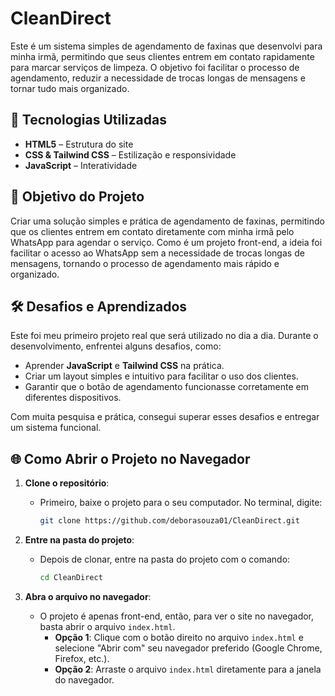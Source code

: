 # **CleanDirect**

Este é um sistema simples de agendamento de faxinas que desenvolvi para minha irmã, permitindo que seus clientes entrem em contato rapidamente para marcar serviços de limpeza. O objetivo foi facilitar o processo de agendamento, reduzir a necessidade de trocas longas de mensagens e tornar tudo mais organizado.

## 🚀 **Tecnologias Utilizadas**

- **HTML5** – Estrutura do site
- **CSS & Tailwind CSS** – Estilização e responsividade
- **JavaScript** – Interatividade

## 🎯 **Objetivo do Projeto**

Criar uma solução simples e prática de agendamento de faxinas, permitindo que os clientes entrem em contato diretamente com minha irmã pelo WhatsApp para agendar o serviço. Como é um projeto front-end, a ideia foi facilitar o acesso ao WhatsApp sem a necessidade de trocas longas de mensagens, tornando o processo de agendamento mais rápido e organizado.

## 🛠️ **Desafios e Aprendizados**

Este foi meu primeiro projeto real que será utilizado no dia a dia. Durante o desenvolvimento, enfrentei alguns desafios, como:

- Aprender **JavaScript** e **Tailwind CSS** na prática.
- Criar um layout simples e intuitivo para facilitar o uso dos clientes.
- Garantir que o botão de agendamento funcionasse corretamente em diferentes dispositivos.

Com muita pesquisa e prática, consegui superar esses desafios e entregar um sistema funcional.

## 🌐 **Como Abrir o Projeto no Navegador**

1. **Clone o repositório**:
   - Primeiro, baixe o projeto para o seu computador. No terminal, digite:
     ```bash
     git clone https://github.com/deborasouza01/CleanDirect.git
     ```

2. **Entre na pasta do projeto**:
   - Depois de clonar, entre na pasta do projeto com o comando:
     ```bash
     cd CleanDirect
     ```

3. **Abra o arquivo no navegador**:
   - O projeto é apenas front-end, então, para ver o site no navegador, basta abrir o arquivo `index.html`.
     - **Opção 1**: Clique com o botão direito no arquivo `index.html` e selecione "Abrir com" seu navegador preferido (Google Chrome, Firefox, etc.).
     - **Opção 2**: Arraste o arquivo `index.html` diretamente para a janela do navegador.
